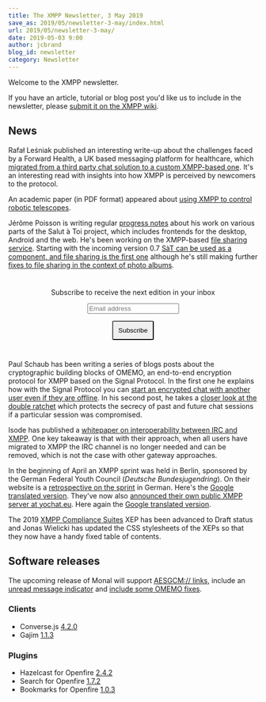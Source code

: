 ```yaml
---
title: The XMPP Newsletter, 3 May 2019
save_as: 2019/05/newsletter-3-may/index.html
url: 2019/05/newsletter-3-may/
date: 2019-05-03 9:00
author: jcbrand
blog_id: newsletter
category: Newsletter
---
```


Welcome to the XMPP newsletter.

If you have an article, tutorial or blog post you'd like us to include in the
newsletter, please [submit it on the XMPP wiki](https://wiki.xmpp.org/web/News_and_Articles_for_the_next_XMPP_Newsletter).

## News

Rafał Leśniak published an interesting write-up about the challenges faced by a
Forward Health, a UK based messaging platform for healthcare, which [migrated from
a third party chat solution to a custom XMPP-based one](https://medium.com/miquido/successful-migration-to-a-custom-xmpp-solution-76fcdecb0928).
It's an interesting read with insights into how XMPP is perceived by newcomers to the protocol.

An academic paper (in PDF format) appeared about
[using XMPP to control robotic telescopes](http://www.astroscu.unam.mx/rmaa/RMxAC..51/PDF/RMxAC..51_articulo06.pdf).

Jérôme Poisson is writing regular [progress notes](https://www.goffi.org/b/EMqk8vCvdPMMjXQzZWbSc3/progress-note)
about his work on various parts of the Salut à Toi project, which includes frontends for the desktop, Android
and the web. He's been working on the XMPP-based [file sharing service](https://www.goffi.org/b/LdJWYpoF2gznf3NWgCWKba/progress-note).
Starting with the incoming version 0.7 [SàT can be used as a component, and file sharing is the first one](https://www.goffi.org/b/dbK4eHGoCeWDz2NWTjSjR2/progress-note)
although he's still making further [fixes to file sharing in the context of photo albums](https://www.goffi.org/b/iEh8ZAoD3yu4fCgxxecoME/progress-note).


<form style="padding: 10px; text-align:center; margin-bottom: 30px;"
      action="https://tinyletter.com/xmpp" method="post" target="popupwindow"
      onsubmit="window.open('https://tinyletter.com/xmpp', 'popupwindow',
      'scrollbars=yes,width=800,height=600');return true">
<p><label for="tlemail">Subscribe to receive the next edition in your inbox</label></p>
<p><input type="text" placeholder="Email address" name="email" id="tlemail" /></p>
<input type="hidden" value="1" name="embed"/>
<input type="submit" style="padding: 10px; border-radius: 5%" value="Subscribe" />
</form>

Paul Schaub has been writing a series of blogs posts about the cryptographic
building blocks of OMEMO, an end-to-end encryption protocol for XMPP based on
the Signal Protocol. In the first one he explains how with the Signal Protocol you can
[start an encrypted chat with another user even if they are offline](https://blog.jabberhead.tk/2019/04/04/shaking-hands-with-omemo-x3dh).
In his second post, he takes a [closer look at the double ratchet](https://blog.jabberhead.tk/2019/04/15/closer-look-at-the-double-ratchet)
which protects the secrecy of past and future chat sessions if a
particular session was compromised.

Isode has published a [whitepaper on interoperability between IRC and XMPP](https://isode.com/whitepapers/interconnecting-xmpp-and-irc.html).
One key takeaway is that with their approach, when all users have migrated to XMPP
the IRC channel is no longer needed and can be removed, which is not the case with
other gateway approaches.

In the beginning of April an XMPP sprint was held in Berlin, sponsored by
the German Federal Youth Council (_Deutsche Bundesjugendring_). On their website is a
[retrospective on the sprint](https://tooldoku.dbjr.de/2019/04/rueckblick-auf-den-xmpp-sprint/) in German.
Here's the [Google translated version](https://translate.google.com/translate?sl=de&tl=en&u=https%3A%2F%2Ftooldoku.dbjr.de%2F2019%2F04%2Frueckblick-auf-den-xmpp-sprint%2F).
They've now also [announced their own public XMPP server at yochat.eu](https://tooldoku.dbjr.de/2019/04/yochat-eu-willkommen-beim-offenen-chatserver-fuer-die-jugendarbeit/).
Here again the [Google translated version](https://translate.google.com/translate?sl=de&tl=en&u=https%3A%2F%2Ftooldoku.dbjr.de%2F2019%2F04%2Fyochat-eu-willkommen-beim-offenen-chatserver-fuer-die-jugendarbeit%2F).

The 2019 [XMPP Compliance Suites](https://xmpp.org/extensions/xep-0412.html) XEP has been advanced to Draft status and Jonas Wielicki
has updated the CSS stylesheets of the XEPs so that they now have a handy fixed table of contents.


## Software releases

The upcoming release of Monal will support [AESGCM:// links](https://monal.im/blog/aesgcm-links/), 
include an [unread message indicator](https://monal.im/blog/unread-message-indicator) and
[include some OMEMO fixes](https://monal.im/blog/ios-updates/).

### Clients

- Converse.js [4.2.0](https://github.com/conversejs/converse.js/releases/tag/v4.2.0)
- Gajim [1.1.3](https://dev.gajim.org/gajim/gajim/blob/gajim-1.1.3/ChangeLog)

### Plugins

- Hazelcast for Openfire [2.4.2](https://discourse.igniterealtime.org/t/hazelcast-openfire-plugin-2-4-2-released/84966)
- Search for Openfire [1.7.2](https://discourse.igniterealtime.org/t/search-openfire-plugin-1-7-2-released/84819)
- Bookmarks for Openfire [1.0.3](https://discourse.igniterealtime.org/t/bookmarks-openfire-plugin-1-0-3-released/84760)
